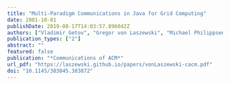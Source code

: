 ```yaml
---
title: "Multi-Paradigm Communications in Java for Grid Computing"
date: 2001-10-01
publishDate: 2019-08-17T14:03:57.896042Z
authors: ["Vladimir Getov", "Gregor von Laszewski", "Michael Philippsen", "Ian Foster"]
publication_types: ["2"]
abstract: ""
featured: false
publication: "*Communications of ACM*"
url_pdf: "https://laszewski.github.io/papers/vonLaszewski-cacm.pdf"
doi: "10.1145/383845.383872"
---
```


